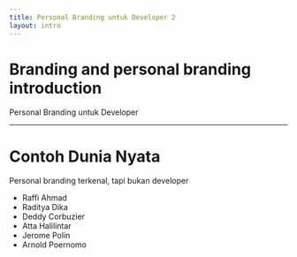 ```yaml
---
title: Personal Branding untuk Developer 2
layout: intro
---
```


# Branding and personal branding introduction

Personal Branding untuk Developer

---

# Contoh Dunia Nyata

Personal branding terkenal, tapi bukan developer

- Raffi Ahmad
- Raditya Dika
- Deddy Corbuzier
- Atta Halilintar
- Jerome Polin
- Arnold Poernomo
